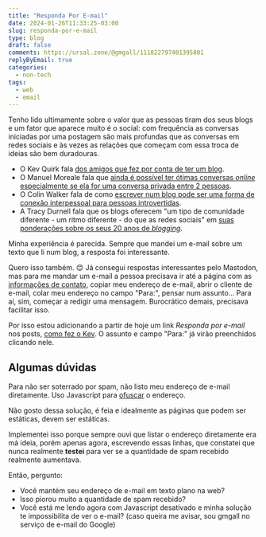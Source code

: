 ```yaml
---
title: "Responda Por E-mail"
date: 2024-01-26T11:33:25-03:00
slug: responda-por-e-mail
type: blog
draft: false
comments: https://ursal.zone/@gmgall/111822797401395801
replyByEmail: true
categories:
  - non-tech
tags:
  - web
  - email
---
```

Tenho lido ultimamente sobre o valor que as pessoas tiram dos seus blogs e um fator que aparece muito é o social: com frequência as conversas iniciadas por uma postagem são mais profundas que as conversas em redes sociais e às vezes as relações que começam com essa troca de ideias são bem duradouras.

* O Kev Quirk fala [dos amigos que fez por conta de ter um blog](https://kevquirk.com/friends-from-blogging).
* O Manuel Moreale fala que [ainda é possível ter ótimas conversas *online* especialmente se ela for uma conversa privada entre 2 pessoas](https://manuelmoreale.com/online-conversations).
* O Colin Walker fala de como [escrever num blog pode ser uma forma de conexão interpessoal para pessoas introvertidas](https://colinwalker.blog/blog/?date=2023-10-12).
* A Tracy Durnell fala que os blogs oferecem "um tipo de comunidade diferente - um ritmo diferente - do que as redes sociais" em [suas ponderações sobre os seus 20 anos de *blogging*](https://tracydurnell.com/2023/09/23/my-20th-anniversary-of-blogging/).

Minha experiência é parecida. Sempre que mandei um e-mail sobre um texto que li num blog, a resposta foi interessante.

Quero isso também. 😊 Já consegui respostas interessantes pelo Mastodon, mas para me mandar um e-mail a pessoa precisava ir até a página com as [informações de contato](/contact/), copiar meu endereço de e-mail, abrir o cliente de e-mail, colar meu endereço no campo "Para:", pensar num assunto... Para aí, sim, começar a redigir uma mensagem. Burocrático demais, precisava facilitar isso.

Por isso estou adicionando a partir de hoje um link *Responda por e-mail* nos posts, [como fez o Kev](https://kevquirk.com/online-conversations-website-engagement/). O assunto e campo "Para:" já virão preenchidos clicando nele.

## Algumas dúvidas

Para não ser soterrado por spam, não listo meu endereço de e-mail diretamente. Uso Javascript para [ofuscar](https://en.wikipedia.org/wiki/Obfuscation) o endereço.

Não gosto dessa solução, é feia e idealmente as páginas que podem ser estáticas, devem ser estáticas.

Implementei isso porque sempre ouvi que listar o endereço diretamente era má ideia, porém apenas agora, escrevendo essas linhas, que constatei que nunca realmente **testei** para ver se a quantidade de spam recebido realmente aumentava.

Então, pergunto:

* Você mantém seu endereço de e-mail em texto plano na web?
* Isso piorou muito a quantidade de spam recebido?
* Você está me lendo agora com Javascript desativado e minha solução te impossibilita de ver o e-mail? (caso queira me avisar, sou gmgall no serviço de e-mail do Google)

